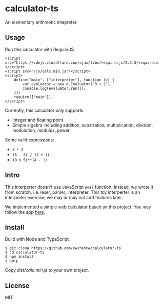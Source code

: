 # calculator-ts

An elementary arithmetic intepreter.

## Usage

Run this calculator with RequireJS.

```
<script src="https://cdnjs.cloudflare.com/ajax/libs/require.js/2.3.3/require.min.js"></script>
<script src="/js/calc.min.js"></script>
<script>
    define("main", ["interpreter"], function (e) {
        var evaluator = new e.Evaluator("3 + 2");
        console.log(evaluator.run());
    });
    require(["main"]);
</script>
```

Currently, this calculator only supports

- Integer and floating point
- Simple algebra including addition, substration, multiplication, division, 
  modulution, modulus, power.

Some valid expressions:

- `3 * 2`
- `(5 - 2) / (3 + 1)`
- `(8 % 5)**(4 - 1)`

## Intro

This interperter doesn't use JavaScript ``eval`` function; instead, we wrote it from scratch, i.e. lexer, parser, interpreter. This toy interperter is an interpreter exercise; we may or may not add features later.

We implemented a simple web calculator based on this project.  You may follow the app [here](https://github.com/cwchentw/calculator-ts-web).

## Install

Build with Node and TypeScript.

```
$ git clone https://github.com/cwchentw/calculator-ts
$ cd calculator-ts
$ npm install
$ gulp
```

Copy *dist/calc.min.js* to your own project.

## License

MIT

